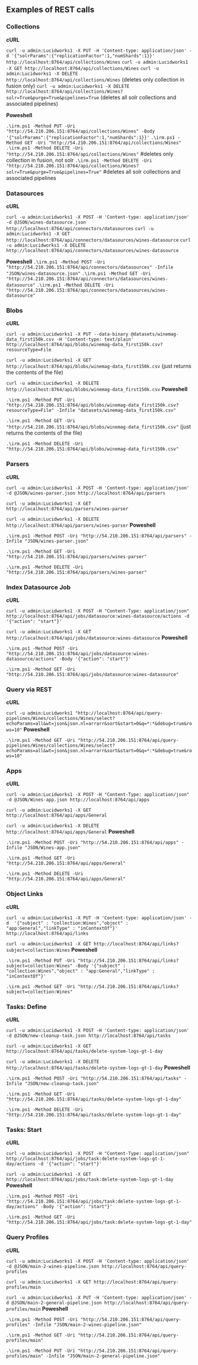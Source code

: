 ## Examples of REST calls


### Collections
**cURL**

`curl -u admin:Lucidworks1 -X PUT -H 'Content-type: application/json' -d '{"solrParams":{"replicationFactor":1,"numShards":1}}' http://localhost:8764/api/collections/Wines`
`curl -u admin:Lucidworks1 -X GET http://localhost:8764/api/collections/Wines`
`curl -u admin:Lucidworks1 -X DELETE http://localhost:8764/api/collections/Wines` (deletes only collection in fusion only) 
`curl -u admin:Lucidworks1 -X DELETE http://localhost:8764/api/collections/Wines?solr=True&purge=True&pipelines=True` (deletes all solr collections and associated pipelines) 

**Poweshell**

`.\irm.ps1 -Method PUT -Uri "http://54.210.206.151:8764/api/collections/Wines" -Body '{"solrParams":{"replicationFactor":1,"numShards":1}}'`
`.\irm.ps1 -Method GET -Uri "http://54.210.206.151:8764/api/collections/Wines" `
`.\irm.ps1 -Method DELETE -Uri "http://54.210.206.151:8764/api/collections/Wines"` #deletes only collection in fusion, not solr
`.\irm.ps1 -Method DELETE -Uri "http://54.210.206.151:8764/api/collections/Wines?solr=True&purge=True&pipelines=True"` #deletes all solr collections and associated pipelines


### Datasources
**cURL**

`curl -u admin:Lucidworks1 -X POST -H 'Content-type: application/json' -d @JSON/wines-datasource.json http://localhost:8764/api/connectors/datasources`
`curl -u admin:Lucidworks1 -X GET http://localhost:8764/api/connectors/datasources/wines-datasource`
`curl -u admin:Lucidworks1 -X DELETE http://localhost:8764/api/connectors/datasources/wines-datasource`

**Poweshell**
`.\irm.ps1 -Method POST -Uri "http://54.210.206.151:8764/api/connectors/datasources" -Infile "JSON/wines-datasource.json"`
`.\irm.ps1 -Method GET -Uri "http://54.210.206.151:8764/api/connectors/datasources/wines-datasource"`
`.\irm.ps1 -Method DELETE -Uri "http://54.210.206.151:8764/api/connectors/datasources/wines-datasource"`


### Blobs
**cURL**

`curl -u admin:Lucidworks1 -X PUT --data-binary @datasets/winemag-data_first150k.csv -H 'Content-type: text/plain' http://localhost:8764/api/blobs/winemag-data_first150k.csv?resourceType=File`

`curl -u admin:Lucidworks1 -X GET http://localhost:8764/api/blobs/winemag-data_first150k.csv` (just returns the contents of the file)

`curl -u admin:Lucidworks1 -X DELETE http://localhost:8764/api/blobs/winemag-data_first150k.csv`
**Poweshell**

`.\irm.ps1 -Method PUT -Uri "http://54.210.206.151:8764/api/blobs/winemag-data_first150k.csv?resourceType=File" -Infile "datasets/winemag-data_first150k.csv" `

`.\irm.ps1 -Method GET -Uri "http://54.210.206.151:8764/api/blobs/winemag-data_first150k.csv"` (just returns the contents of the file)

`.\irm.ps1 -Method DELETE -Uri "http://54.210.206.151:8764/api/blobs/winemag-data_first150k.csv" `


### Parsers
**cURL**

`curl -u admin:Lucidworks1 -X POST -H 'Content-type: application/json' -d @JSON/wines-parser.json http://localhost:8764/api/parsers`

`curl -u admin:Lucidworks1 -X GET http://localhost:8764/api/parsers/wines-parser`

`curl -u admin:Lucidworks1 -X DELETE http://localhost:8764/api/parsers/wines-parser`
**Poweshell**

`.\irm.ps1 -Method POST -Uri "http://54.210.206.151:8764/api/parsers" -Infile "JSON/wines-parser.json"`

`.\irm.ps1 -Method GET -Uri "http://54.210.206.151:8764/api/parsers/wines-parser"`

`.\irm.ps1 -Method DELETE -Uri "http://54.210.206.151:8764/api/parsers/wines-parser"`


### Index Datasource Job
**cURL**

`curl -u admin:Lucidworks1 -X POST -H "Content-Type: application/json" http://localhost:8764/api/jobs/datasource:wines-datasource/actions -d '{"action": "start"}'`

`curl -u admin:Lucidworks1 -X GET http://localhost:8764/api/jobs/datasource:wines-datasource`
**Poweshell**

`.\irm.ps1 -Method POST -Uri "http://54.210.206.151:8764/api/jobs/datasource:wines-datasource/actions" -Body '{"action": "start"}'`

`.\irm.ps1 -Method GET -Uri "http://54.210.206.151:8764/api/jobs/datasource:wines-datasource"`


### Query via REST 
**cURL**

`curl -u admin:Lucidworks1 "http://localhost:8764/api/query-pipelines/Wines/collections/Wines/select?echoParams=all&wt=json&json.nl=arrarr&sort&start=0&q=*:*&debug=true&rows=10"`
**Poweshell**

`.\irm.ps1 -Method GET -Uri "http://54.210.206.151:8764/api/query-pipelines/Wines/collections/Wines/select?echoParams=all&wt=json&json.nl=arrarr&sort&start=0&q=*:*&debug=true&rows=10"`


### Apps
**cURL**

`curl -u admin:Lucidworks1 -X POST -H "Content-Type: application/json" -d @JSON/Wines-app.json http://localhost:8764/api/apps`

`curl -u admin:Lucidworks1 -X GET http://localhost:8764/api/apps/General`

`curl -u admin:Lucidworks1 -X DELETE http://localhost:8764/api/apps/General`
**Poweshell**

`.\irm.ps1 -Method POST -Uri "http://54.210.206.151:8764/api/apps" -Infile "JSON/Wines-app.json"`

`.\irm.ps1 -Method GET -Uri "http://54.210.206.151:8764/api/apps/General"` 

`.\irm.ps1 -Method DELETE -Uri "http://54.210.206.151:8764/api/apps/General"`


### Object Links
**cURL**

`curl -u admin:Lucidworks1 -X PUT -H 'Content-type: application/json' -d  '{"subject" : "collection:Wines","object" : "app:General","linkType" : "inContextOf"}'  http://localhost:8764/api/links`

`curl -u admin:Lucidworks1 -X GET http://localhost:8764/api/links?subject=collection:Wines`
**Poweshell**

`.\irm.ps1 -Method PUT -Uri "http://54.210.206.151:8764/api/links?subject=collection:Wines" -Body '{"subject" : "collection:Wines","object" : "app:General","linkType" : "inContextOf"}'`

`.\irm.ps1 -Method GET -Uri "http://54.210.206.151:8764/api/links?subject=collection:Wines"`


### Tasks: Define 
**cURL**

`curl -u admin:Lucidworks1 -X POST -H 'Content-type: application/json' -d @JSON/new-cleanup-task.json http://localhost:8764/api/tasks`

`curl -u admin:Lucidworks1 -X GET http://localhost:8764/api/tasks/delete-system-logs-gt-1-day`

`curl -u admin:Lucidworks1 -X DELETE http://localhost:8764/api/tasks/delete-system-logs-gt-1-day`
**Poweshell**

`.\irm.ps1 -Method POST -Uri "http://54.210.206.151:8764/api/tasks" -Infile "JSON/new-cleanup-task.json"`

`.\irm.ps1 -Method GET -Uri "http://54.210.206.151:8764/api/tasks/delete-system-logs-gt-1-day"`

`.\irm.ps1 -Method DELETE -Uri "http://54.210.206.151:8764/api/tasks/delete-system-logs-gt-1-day"`


### Tasks: Start 
**cURL**

`curl -u admin:Lucidworks1 -X POST -H "Content-Type: application/json" http://localhost:8764/api/jobs/task:delete-system-logs-gt-1-day/actions -d '{"action": "start"}'`

`curl -u admin:Lucidworks1 -X GET http://localhost:8764/api/jobs/task:delete-system-logs-gt-1-day`
**Poweshell**

`.\irm.ps1 -Method POST -Uri "http://54.210.206.151:8764/api/jobs/task:delete-system-logs-gt-1-day/actions" -Body '{"action": "start"}'`

`.\irm.ps1 -Method GET -Uri "http://54.210.206.151:8764/api/jobs/task:delete-system-logs-gt-1-day"`


### Query Profiles 
**cURL**

`curl -u admin:Lucidworks1 -X POST -H 'Content-type: application/json' -d @JSON/main-2-wines-pipeline.json http://localhost:8764/api/query-profiles`

`curl -u admin:Lucidworks1 -X GET http://localhost:8764/api/query-profiles/main`

`curl -u admin:Lucidworks1 -X PUT -H 'Content-type: application/json' -d @JSON/main-2-general-pipeline.json http://localhost:8764/api/query-profiles/main`
**Poweshell**

`.\irm.ps1 -Method POST -Uri "http://54.210.206.151:8764/api/query-profiles" -Infile "JSON/main-2-wines-pipeline.json"`

`.\irm.ps1 -Method GET -Uri "http://54.210.206.151:8764/api/query-profiles/main"`

`.\irm.ps1 -Method PUT -Uri "http://54.210.206.151:8764/api/query-profiles/main" -Infile "JSON/main-2-general-pipeline.json"`